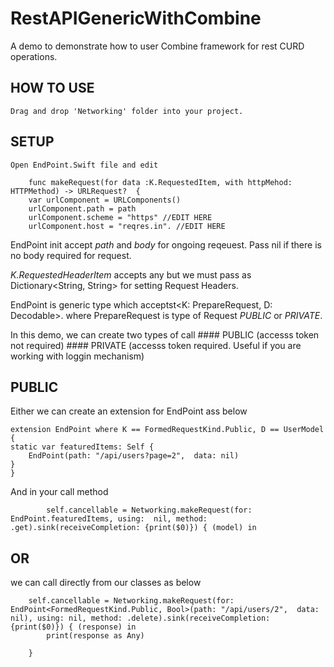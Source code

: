# RestAPIGenericWithCombine
A demo to demonstrate how to user Combine framework for rest CURD operations.

## HOW TO USE
    Drag and drop 'Networking' folder into your project. 
    
## SETUP
    Open EndPoint.Swift file and edit 
    
        func makeRequest(for data :K.RequestedItem, with httpMehod: HTTPMethod) -> URLRequest?  {
        var urlComponent = URLComponents()
        urlComponent.path = path
        urlComponent.scheme = "https" //EDIT HERE
        urlComponent.host = "reqres.in". //EDIT HERE
 
 
 EndPoint init accept *path* and *body* for ongoing reqeuest. Pass nil if there is no body required for request.
 
 *K.RequestedHeaderItem* accepts any but we must pass as Dictionary<String, String> for setting Request Headers.
 
 EndPoint is generic type which acceptst<K: PrepareRequest, D: Decodable>. where PrepareRequest is type of Request *PUBLIC* or *PRIVATE*.
 
  In this demo, we can create two types of call
     #### PUBLIC (accesss token not required)
     #### PRIVATE (accesss token required. Useful if you are working with loggin mechanism)
     
## PUBLIC

Either we can create an extension for  EndPoint ass below 

    extension EndPoint where K == FormedRequestKind.Public, D == UserModel {
    static var featuredItems: Self {
        EndPoint(path: "/api/users?page=2",  data: nil)
    } 
    }
    
 And in your call method
 
            self.cancellable = Networking.makeRequest(for: EndPoint.featuredItems, using:  nil, method: .get).sink(receiveCompletion: {print($0)}) { (model) in
    

## OR

we can call directly from our classes as below

        self.cancellable = Networking.makeRequest(for: EndPoint<FormedRequestKind.Public, Bool>(path: "/api/users/2",  data: nil), using: nil, method: .delete).sink(receiveCompletion: {print($0)}) { (response) in
            print(response as Any)

        }

